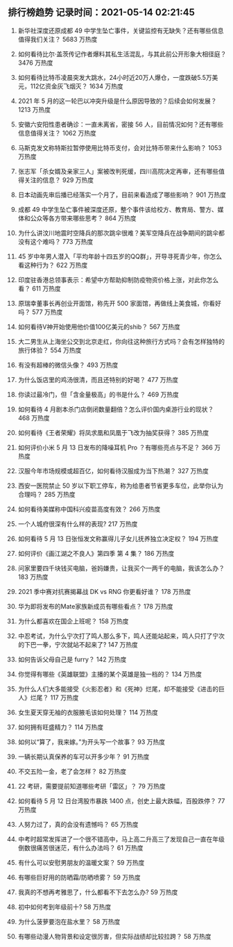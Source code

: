 
## 排行榜趋势 记录时间：2021-05-14 02:21:45
  
  1. 新华社深度还原成都 49 中学生坠亡事件，关键监控有无缺失？还有哪些信息值得我们关注？ 5683 万热度
    
  2. 如何看待比尔·盖茨传记作者爆料其私生活混乱，与其此前公开形象大相径庭？ 3476 万热度
    
  3. 如何看待比特币凌晨突发大跳水，24小时近20万人爆仓，一度跌破5.5万美元，112亿资金灰飞烟灭？ 1634 万热度
    
  4. 2021 年 5 月的这一轮巴以冲突升级是什么原因导致的？后续会如何发展？ 1213 万热度
    
  5. 安徽六安阳性患者确诊：一直未离省，密接 56 人，目前情况如何？还有哪些信息值得关注？ 1062 万热度
    
  6. 马斯克发文称特斯拉暂停使用比特币支付，会对比特币带来什么影响？ 1053 万热度
    
  7. 张志军「杀女婿及亲家三人」案被改判死缓，四川高院决定再审，还有哪些值得关注的信息？ 929 万热度
    
  8. 日本动画先审后播已经落实一个月了，目前来看造成了哪些影响？ 901 万热度
    
  9. 成都 49 中学生坠亡事件被深度还原，整个事件该给校方、教育局、警方、媒体和公众等各方带来哪些思考？ 864 万热度
    
  10. 为什么讲汶川地震时空降兵的那次跳伞很难？美军空降兵在战争期间的跳伞都没有这个难吗？ 773 万热度
    
  11. 45 岁中年男人潜入「平均年龄十四五岁的QQ群」，开导寻死青少年，你怎么看这种行为？ 622 万热度
    
  12. 印度驻香港总领事表示：希望中方帮助抑制防疫物资价格上涨，对此你怎么看？ 611 万热度
    
  13. 原瑞幸董事长再创业开面馆，称先开 500 家面馆，再做线上美食城，你看好吗？ 577 万热度
    
  14. 如何看待V神开始使用他价值100亿美元的shib？ 567 万热度
    
  15. 大二男生从上海坐公交到北京走红，你向往这种旅行方式吗？会有怎样独特的旅行体验？ 554 万热度
    
  16. 有没有超棒的微信头像？ 493 万热度
    
  17. 为什么饭店里的鸡汤很清，而且还特别的好喝？ 477 万热度
    
  18. 你读过最冷门，但「含金量极高」的书是什么？ 469 万热度
    
  19. 如何看待 4 月剧本杀门店倒闭数量翻倍？怎么评价国内桌游行业的现状？ 468 万热度
    
  20. 如何看待《王者荣耀》将凤求凰和凤凰于飞改为抽奖获得？ 385 万热度
    
  21. 如何评价小米 5 月 13 日发布的降噪耳机 Pro ？有哪些亮点与不足？ 366 万热度
    
  22. 汉服今年市场规模或超百亿，如何看待汉服成为当下热潮？ 327 万热度
    
  23. 西安一医院禁止 50 岁以下职工停车，称为给患者节省更多车位，此举你认为合理吗？ 285 万热度
    
  24. 如何看待美媒称中国科兴疫苗高度有效？ 266 万热度
    
  25. 一个人城府很深有什么样的表现? 217 万热度
    
  26. 如何看待 5 月 13 日张恒发文称赢得儿子女儿抚养独立决定权？ 194 万热度
    
  27. 如何评价《画江湖之不良人》第四季 第 4 集？ 186 万热度
    
  28. 问家里要四千块钱买电脑，爸妈嫌贵，让我买个一两千的电脑，我该怎么办？ 183 万热度
    
  29. 2021 季中赛对抗赛揭幕战 DK vs RNG 你更看好谁？ 178 万热度
    
  30. 华为即将发布的Mate家族新成员有哪些看点？ 178 万热度
    
  31. 为什么都喜欢在国企上班呢？ 158 万热度
    
  32. 中忍考试，为什么宁次打了鸣人那么多下，鸣人还能站起来，鸣人只打了宁次的下巴一拳，宁次就站不起来了? 147 万热度
    
  33. 如何告诉父母自己是 furry？ 142 万热度
    
  34. 你觉得有哪些《英雄联盟》主播的某个英雄是独一档的？ 134 万热度
    
  35. 为什么人们大多能接受《火影忍者》和《死神》烂尾，却不能接受《进击的巨人》烂尾？ 117 万热度
    
  36. 女生夏天穿无袖的衣服腋毛该如何处理？ 114 万热度
    
  37. 如何拥有旺盛精力？ 114 万热度
    
  38. 如何以“算了，我来嫁。”为开头写一个故事？ 93 万热度
    
  39. 一辆长期认真保养的车可以开多少年？ 91 万热度
    
  40. 不交五险一金，老了会怎样？ 82 万热度
    
  41. 22 考研，需要提前知道哪些考研「雷区」？ 79 万热度
    
  42. 如何看待 5 月 12 日台湾股市暴跌 1400 点，创史上最大跌幅，百股跌停？ 77 万热度
    
  43. 人努力过了，真的会没有遗憾吗？ 65 万热度
    
  44. 中考时超常发挥进了一个很不错高中，马上高二升高三了发现自己一直在年级倒数很痛苦很迷茫，有什么办法吗？ 61 万热度
    
  45. 有什么可以安慰男朋友的温暖文案？ 59 万热度
    
  46. 有哪些巨好用的防晒霜/防晒喷雾？ 59 万热度
    
  47. 我真的不想再考雅思了，什么都看不下去怎么办? 59 万热度
    
  48. 初中如何考到年级前十? 58 万热度
    
  49. 为什么菠萝要泡在盐水里？ 58 万热度
    
  50. 有哪些动漫人物背景和设定很厉害，但实际战绩却比较拉跨？ 58 万热度
    